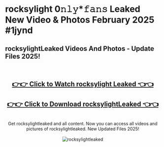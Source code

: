# rocksylight 0𝚗𝚕𝚢*𝚏𝚊𝚗𝚜 Leaked New Video & Photos February 2025 #1jynd

<h2>rocksylightLeaked Videos And Photos - Update Files 2025!</h2>
<br>
<div align="center">
<h2><a href="https://mediaupload.pro?title=rocksylight&ref=11F" rel="nofollow">👉👉 Click to Watch rocksylight Leaked 👈👈</a></h2>
<h2><a href="https://mediaupload.pro?title=rocksylight&ref=11F" rel="nofollow">👉👉 Click to Download rocksylightLeaked 👈👈</a></h2>
<br>
Get rocksylightleaked and all content. Now you can access all videos and pictures of rocksylightleaked. New Updated Files 2025!
<br>
<br>
<a href="https://mediaupload.pro?title=rocksylight&ref=11F" rel="nofollow" data-target="animated-image.originalLink"><img src="https://i.ibb.co/Gkj2r4b/banner.png" alt="rocksylightleaked" style="max-width: 100%; display: inline-block;" data-target="animated-image.originalImage"></a>
</div>
<br>

